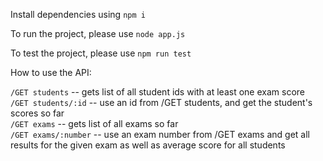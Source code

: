 Install dependencies using ```npm i```

To run the project, please use ```node app.js```

To test the project, please use ```npm run test```


How to use the API:

```/GET students``` -- gets list of all student ids with at least one exam score<br>
```/GET students/:id``` -- use an id from /GET students, and get the student's scores so far<br>
```/GET exams``` -- gets list of all exams so far<br>
```/GET exams/:number``` -- use an exam number from /GET exams and get all results for the given exam as well as average score for all students
